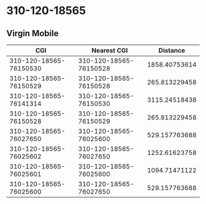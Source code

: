# 310-120-18565
## Virgin Mobile


| CGI | Nearest CGI | Distance |
|-----|-------------|----------|
| 310-120-18565-76150530 | 310-120-18565-76150528 | 1858.40753614 |
| 310-120-18565-76150529 | 310-120-18565-76150528 | 265.813229458 |
| 310-120-18565-76141314 | 310-120-18565-76150530 | 3115.24518438 |
| 310-120-18565-76150528 | 310-120-18565-76150529 | 265.813229458 |
| 310-120-18565-76027650 | 310-120-18565-76025600 | 529.157763688 |
| 310-120-18565-76025602 | 310-120-18565-76027650 | 1252.61623758 |
| 310-120-18565-76025601 | 310-120-18565-76025600 | 1094.71471122 |
| 310-120-18565-76025600 | 310-120-18565-76027650 | 529.157763688 |
